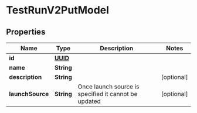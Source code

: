 # TestRunV2PutModel

## Properties
Name | Type | Description | Notes
------------ | ------------- | ------------- | -------------
**id** | [**UUID**](UUID.md) |  | 
**name** | **String** |  | 
**description** | **String** |  |  [optional]
**launchSource** | **String** | Once launch source is specified it cannot be updated |  [optional]
